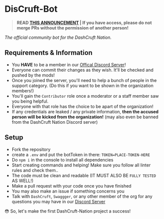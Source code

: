# DisCruft-Bot

> **READ [THIS ANNOUNCEMENT](https://discord.com/channels/644764850706448384/660623947620155423/823783669575581697) | If you have access, please do not merge PRs without the permission of another person!**

_The official community bot for the DashCruft Nation._

## Requirements & Information

- You **HAVE** to be a member in our [Offical Discord Server](https://dashcruft.com/discord)!
- Everyone can commit their changes as they wish. It'll be checked and pushed by the mods!
- Once you joined the server, you'll need to help a bunch of people in the support category. (Do this if you want to be shown in the organization members!)
- You'll gain the `Contributor` role once a moderator or a staff member saw you being helpful.
- Everyone with that role has the choice to be apart of the organization!
- If any credentials are leaked / any private information, **then the accused person will be kicked from the organization!** (may also even be banned from the DashCruft Nation Discord server)

## Setup

- Fork the repository
- create a `.env` and put the botToken in there: `TOKEN=PLACE-TOKEN-HERE`
- Do `npm i` in the console to install all dependencies
- Start creating commands and helping! Make sure you follow all linter rules and check them..
- The code must be clean and readable (IT MUST ALSO BE `FULLY TESTED` AS WELL!)
- Make a pull request with your code once you have finished
- You may also make an issue if something concerns you
- Talk with `DashCruft`, `Swaggger`, or any other member of the org for any questions you may have in our [Discord Server](https://dashcruft.com/discord)

😳 So, let's make the first DashCruft-Nation project a success!
